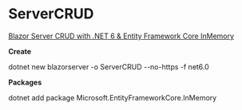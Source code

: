 # ServerCRUD

[Blazor Server CRUD with .NET 6 & Entity Framework Core InMemory](https://www.youtube.com/watch?v=ii6QzWudZ6E)

**Create**

dotnet new blazorserver -o ServerCRUD --no-https -f net6.0

**Packages**

dotnet add package Microsoft.EntityFrameworkCore.InMemory